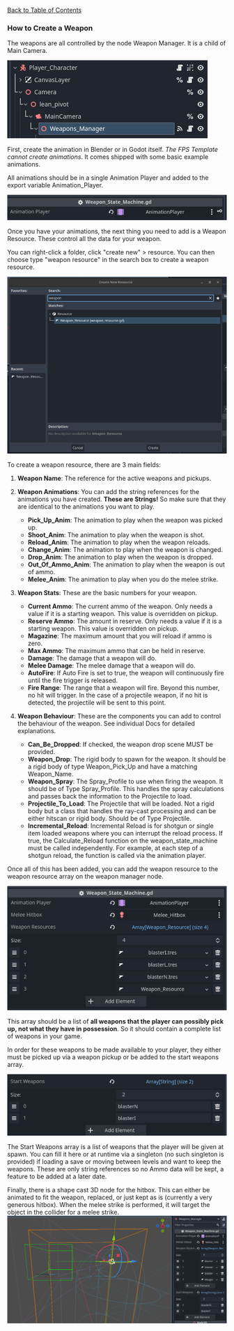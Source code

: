 [Back to Table of Contents](Table_Of_Contents.md)

### How to Create a Weapon

The weapons are all controlled by the node Weapon Manager. It is a child of Main Camera.

![Player Character Scene Tree](images/Player_Character_Tree.png)

First, create the animation in Blender or in Godot itself. *The FPS Template cannot create animations*. It comes shipped with some basic example animations.

All animations should be in a single Animation Player and added to the export variable Animation_Player.

![Animation Player Variable](images/animation_player.png)

Once you have your animations, the next thing you need to add is a Weapon Resource. These control all the data for your weapon.

You can right-click a folder, click "create new" > resource. You can then choose type "weapon resource" in the search box to create a weapon resource.

![Create New Resource](images/create_weapon_resource.png)

To create a weapon resource, there are 3 main fields:

1. **Weapon Name**: The reference for the active weapons and pickups.
2. **Weapon Animations**: You can add the string references for the animations you have created. **These are Strings!** So make sure that they are identical to the animations you want to play.
   - **Pick_Up_Anim**: The animation to play when the weapon was picked up.
   - **Shoot_Anim**: The animation to play when the weapon is shot.
   - **Reload_Anim**: The animation to play when the weapon reloads.
   - **Change_Anim**: The animation to play when the weapon is changed.
   - **Drop_Anim**: The animation to play when the weapon is dropped.
   - **Out_Of_Ammo_Anim**: The animation to play when the weapon is out of ammo.
   - **Melee_Anim**: The animation to play when you do the melee strike.

3. **Weapon Stats**: These are the basic numbers for your weapon.
   - **Current Ammo**: The current ammo of the weapon. Only needs a value if it is a starting weapon. This value is overridden on pickup.
   - **Reserve Ammo**: The amount in reserve. Only needs a value if it is a starting weapon. This value is overridden on pickup.
   - **Magazine**: The maximum amount that you will reload if ammo is zero.
   - **Max Ammo**: The maximum ammo that can be held in reserve.
   - **Damage**: The damage that a weapon will do.
   - **Melee Damage**: The melee damage that a weapon will do.
   - **AutoFire**: If Auto Fire is set to true, the weapon will continuously fire until the fire trigger is released.
   - **Fire Range**: The range that a weapon will fire. Beyond this number, no hit will trigger. In the case of a projectile weapon, if no hit is detected, the projectile will be sent to this point.

4. **Weapon Behaviour**: These are the components you can add to control the behaviour of the weapon. See individual Docs for detailed explanations.
   - **Can_Be_Dropped**: If checked, the weapon drop scene MUST be provided.
   - **Weapon_Drop**: The rigid body to spawn for the weapon. It should be a rigid body of type Weapon_Pick_Up and have a matching Weapon_Name.
   - **Weapon_Spray**: The Spray_Profile to use when firing the weapon. It should be of Type Spray_Profile. This handles the spray calculations and passes back the information to the Projectile to load.
   - **Projectile_To_Load**: The Projectile that will be loaded. Not a rigid body but a class that handles the ray-cast processing and can be either hitscan or rigid body. Should be of Type Projectile.
   - **Incremental_Reload**: Incremental Reload is for shotgun or single item loaded weapons where you can interrupt the reload process. If true, the Calculate_Reload function on the weapon_state_machine must be called independently. For example, at each step of a shotgun reload, the function is called via the animation player.

Once all of this has been added, you can add the weapon resource to the weapon resource array on the weapon manager node.

![Weapon Resource Array](images/add_resource.png)

This array should be a list of **all weapons that the player can possibly pick up, not what they have in possession**. So it should contain a complete list of weapons in your game.

In order for these weapons to be made available to your player, they either must be picked up via a weapon pickup or be added to the start weapons array.

![Start Weapon Array](images/start_weapons.png)

The Start Weapons array is a list of weapons that the player will be given at spawn. You can fill it here or at runtime via a singleton (no such singleton is provided) if loading a save or moving between levels and want to keep the weapons. These are only string references so no Ammo data will be kept, a feature to be added at a later date.

Finally, there is a shape cast 3D node for the hitbox. This can either be animated to fit the weapon, replaced, or just kept as is (currently a very generous hitbox). When the melee strike is performed, it will target the object in the collider for a melee strike.
![Melee Hitbox in Green](images/Melee_Hitbox.png)
